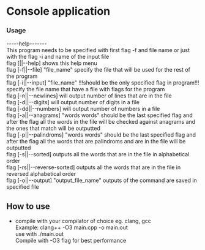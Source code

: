 # Console application

### Usage

-----help-------<br>
This program needs to be specified with first flag -f and file name or
just with the flag -i and name of the input file<br>
flag [||--help] shows this help menu<br>
flag [-f||--file] "file_name" specify the file that will be used for
the rest of the program<br>
flag [-i||--input] "file_name" !!!should be the only specified flag
in program!!! specify the file name that have a file
with flags for the program <br>
flag [-n||--newlines] will output number of lines that are in the file<br>
flag [-d||--digits] will output number of digits in a file<br>
flag [-dd||--numbers] will output number of numbers in a file<br>
flag [-a||--anagrams] "words words" should be the last specified flag
and after the flag all the words in the file will be checked against
anagrams and the ones that match will be outputted<br>
flag [-p||--palindroms] "words words" should be the last specified
flag and after the flag all the words that are palindroms and are in
the file will be outputted<br>
flag [-s||--sorted] outputs all the words that are in the file in
alphabetical order<br>
flag [-rs||--reverse-sorted] outputs all the words that are in the file
in reversed alphabetical order<br>
flag [-o||--output] "output_file_name" outputs of the command are
saved in specified file<br>

## How to use

- compile with your compilator of choice eg. clang, gcc<br>
  Example: clang++ -O3 main.cpp -o main.out<br>
  use with ./main.out<br>
  Compile with -O3 flag for best performance<br>
